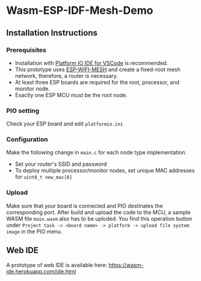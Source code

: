 # Wasm-ESP-IDF-Mesh-Demo
## Installation Instructions
### Prerequisites
- Installation with [Platform IO IDE for VSCode](https://docs.platformio.org/en/stable/integration/ide/vscode.html) is recommended. 
- This prototype uses [ESP-WIFI-MESH](https://docs.espressif.com/projects/esp-idf/en/stable/esp32/api-guides/esp-wifi-mesh.html) and create a fixed-root mesh network, therefore, a router is necessary. 
- At least three ESP boards are required for the root, processor, and monitor node.
- Exactly one ESP MCU must be the root node.

### PIO setting
Check your ESP board and edit `platformio.ini`

### Configuration
Make the following change in `main.c` for each node type implementation.
- Set your router's SSID and password
- To deploy multiple processor/monitor nodes, set unique MAC addresses for `uint8_t new_mac[6]`

### Upload
Make sure that your board is connected and PIO destinates the corresponding port. After build and upload the code to the MCU, a sample WASM file `main.wasm` also has to be uploded. You find this operation button under `Project task -> <board name> -> platform -> upload file system image` in the PIO menu.

## Web IDE
A prototype of web IDE is available here: https://wasm-ide.herokuapp.com/ide.html
